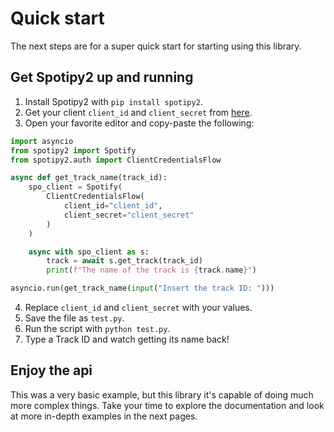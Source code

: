 # Quick start
The next steps are for a super quick start for starting using this library.

## Get Spotipy2 up and running
1. Install Spotipy2 with ```pip install spotipy2```.
2. Get your client `client_id` and `client_secret` from [here](https://developer.spotify.com/dashboard/applications).
3. Open your favorite editor and copy-paste the following:
```python
import asyncio
from spotipy2 import Spotify
from spotipy2.auth import ClientCredentialsFlow

async def get_track_name(track_id):
    spo_client = Spotify(
        ClientCredentialsFlow(
            client_id="client_id",
            client_secret="client_secret"
        )
    )

    async with spo_client as s:
        track = await s.get_track(track_id)
        print(f"The name of the track is {track.name}")

asyncio.run(get_track_name(input("Insert the track ID: ")))
```
4. Replace `client_id` and `client_secret` with your values.
5. Save the file as `test.py`.
6. Run the script with `python test.py`.
7. Type a Track ID and watch getting its name back!

## Enjoy the api
This was a very basic example, but this library it's capable of doing much more complex things. Take your time to explore the documentation and look at more in-depth examples in the next pages.